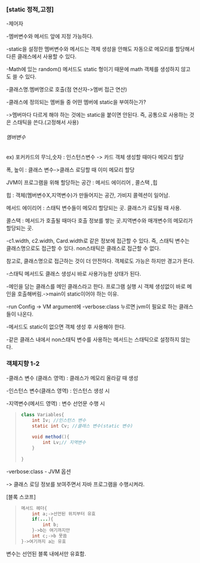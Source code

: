 ### [static 정적,고정]

-제어자

-멤버변수와 메서드 앞에 지정 가능하다.

-static을 설정한 멤버변수와 메서드는 객체 생성을 안해도 자동으로 메모리를 할당해서 다른 클래스에서 사용할 수 있다.

-Math에 있는 random() 메서드도 static 형이기 때문에 math 객체를 생성하지 않고도 쓸 수 있다.

-클래스명.멤버명으로 호출(점 연산자->멤버 접근 연산)

-클래스에 정의되는 멤버들 중 어떤 멤버에 static을 부여하는가?

->멤버마다 다르게 해야 하는 것에는 static을 붙이면 안된다. 즉, 공통으로 사용하는 것은 스태틱을 쓴다.(고정해서 사용)



###### 멤버변수

ex) 포커카드의 무늬,숫자 : 인스턴스변수 -> 카드 객체 생성할 때마다 메모리 할당

폭, 높이 : 클래스 변수->클래스 로딩할 때 이미 메모리 할당



JVM이 프로그램을 위해 할당하는 공간 : 메서드 에이리어 , 콜스택 ,힙

힙 : 객체(멤버변수X,지역변수)가 만들어지는 공간, 가비지 콜렉션이 일어남.

메서드 에이리어 : 스태틱 변수들이 메모리 할당되는 곳. 클래스가 로딩될 때 사용.

콜스택 : 메서드가 호출될 때마다 호출 정보를 쌓는 곳.지역변수와 매개변수의 메모리가 할당되는 곳.



-c1.width, c2.width, Card.width로 같은 정보에 접근할 수 있다. 즉, 스태틱 변수는 클래스명으로도 접근할 수 있다. non스태틱은 클래스로 접근할 수 없다.

참고로, 클래스명으로 접근하는 것이 더 안전하다. 객체로도 가능은 하지만 경고가 뜬다.

-스태틱 메서드도 클래스 생성시 바로 사용가능한 상태가 된다.

-메인을 담는 클래스를 메인 클래스라고 한다. 프로그램 실행 시 객체 생성없이 바로 메인을 호출해버림.->main이 static이어야 하는 이유.

-run Config -> VM argument에 -verbose:class 누르면 jvm이 필요로 하는 클래스들이 나온다.

-메서드도 static이 없으면 객체 생성 후 사용해야 한다.

-같은 클래스 내에서 non스태틱 변수를 사용하는 메서드는 스태틱으로 설정하지 않는다.



### 객체지향 1-2

-클래스 변수 (클래스 영역) : 클래스가 메모리 올라갈 때 생성

-인스턴스 변수(클래스 영역) : 인스턴스 생성 시

-지역변수(메서드 영역) : 변수 선언문 수행 시



> ```java
> class Variables{
>     int Iv; //인스턴스 변수
>     static int Cv; //클래스 변수(static 변수)
>     
>     void method(){
>         int Lv;// 지역변수
>     }
>       
> }
> ```

-verbose:class -  JVM 옵션

-> 클래스 로딩 정보를 보여주면서 자바 프로그램을 수행시켜라.



[블록 스코프]

> ```java
> 메서드 헤더{
>     int a;->선언된 위치부터 유효
>     if(...){
>         int b;
>     }->b는 여기까지만
>     int c;->b 못씀
> }->여기까지 a는 유효
> ```

변수는 선언된 블록 내에서만 유효함.

